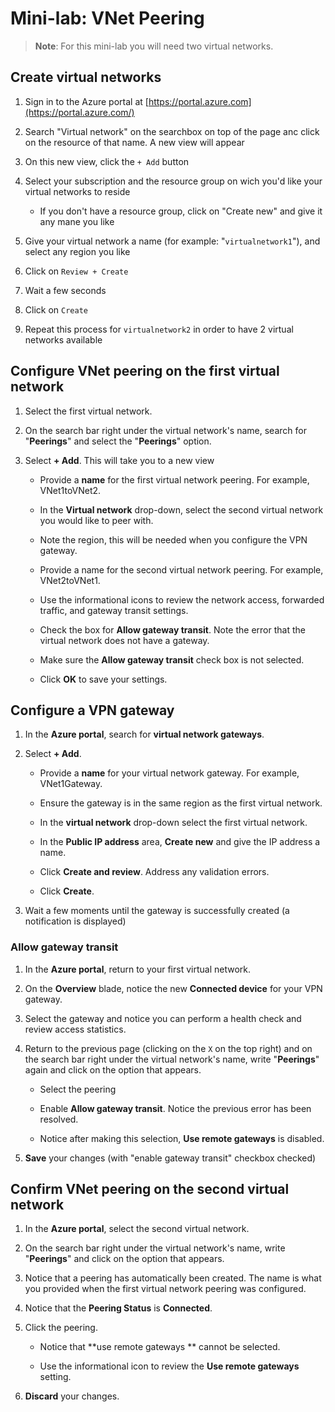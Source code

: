# Mini-lab: VNet Peering

> **Note**: For this mini-lab you will need two virtual networks.

## Create virtual networks
1. Sign in to the Azure portal at [https://portal.azure.com](https://portal.azure.com/)

1. Search "Virtual network" on the searchbox on top of the page anc click on the resource of that name. A new view will appear

1. On this new view, click the `+ Add` button

1. Select your subscription and the resource group on wich you'd like your virtual networks to reside
    * If you don't have a resource group, click on "Create new" and give it any mane you like

1. Give your virtual network a name (for example: "`virtualnetwork1`"), and select any region you like

1. Click on `Review + Create`

1. Wait a few seconds

1. Click on `Create`

1. Repeat this process for `virtualnetwork2` in order to have 2 virtual networks available


## Configure VNet peering on the first virtual network

1. Select the first virtual network. 

1. On the search bar right under the virtual network's name, search for "**Peerings**" and select the "**Peerings**" option.

1. Select **+ Add**. This will take you to a new view

    + Provide a **name** for the first virtual network peering. For example, VNet1toVNet2. 

    + In the **Virtual network** drop-down, select the second virtual network you would like to peer with. 

    + Note the region, this will be needed when you configure the VPN gateway. 

    + Provide a name for the second virtual network peering. For example, VNet2toVNet1. 

    + Use the informational icons to review the network access, forwarded traffic, and gateway transit settings.

    + Check the box for **Allow gateway transit**. Note the error that the virtual network does not have a gateway. 

    + Make sure the **Allow gateway transit** check box is not selected.

    + Click **OK** to save your settings.

## Configure a VPN gateway

1. In the **Azure portal**, search for **virtual network gateways**.

1. Select **+ Add**.

    + Provide a **name** for your virtual network gateway. For example, VNet1Gateway.

    + Ensure the gateway is in the same region as the first virtual network.

    + In the **virtual network** drop-down select the first virtual network.

    + In the **Public IP address** area, **Create new** and give the IP address a name.

    + Click **Create and review**. Address any validation errors.

    + Click **Create**. 

1. Wait a few moments until the gateway is successfully created (a notification is displayed)

### Allow gateway transit

1. In the **Azure portal**, return to your first virtual network. 

1. On the **Overview** blade, notice the new **Connected device** for your VPN gateway.

1. Select the gateway and notice you can perform a health check and review access statistics. 

1. Return to the previous page (clicking on the `X` on the top right) and on the search bar right under the virtual network's name, write "**Peerings**" again and click on the option that appears.

    + Select the peering 
    
    + Enable **Allow gateway transit**. Notice the previous error has been resolved. 

    + Notice after making this selection, **Use remote gateways** is disabled. 

1. **Save** your changes (with "enable gateway transit" checkbox checked)

## Confirm VNet peering on the second virtual network

1. In the **Azure portal**, select the second virtual network. 

1. On the search bar right under the virtual network's name, write "**Peerings**" and click on the option that appears.

1. Notice that a peering has automatically been created. The name is what you provided when the first virtual network peering was configured. 

1. Notice that the **Peering Status** is **Connected**.

1. Click the peering.

    + Notice that **use remote gateways ** cannot be selected.

    + Use the informational icon to review the **Use remote gateways** setting.

1. **Discard** your changes. 

 
